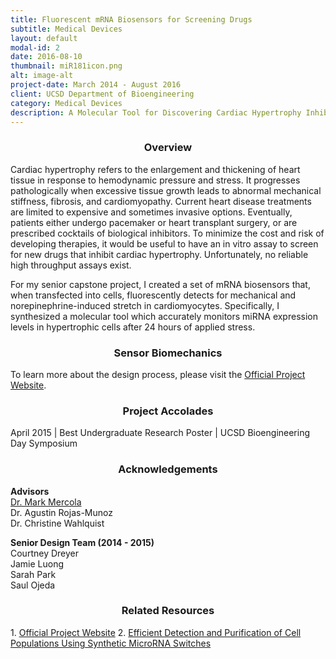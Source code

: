 ```yaml
---
title: Fluorescent mRNA Biosensors for Screening Drugs
subtitle: Medical Devices
layout: default
modal-id: 2
date: 2016-08-10
thumbnail: miR181icon.png
alt: image-alt
project-date: March 2014 - August 2016
client: UCSD Department of Bioengineering
category: Medical Devices
description: A Molecular Tool for Discovering Cardiac Hypertrophy Inhibitors
---
```

<center><h3>Overview</h3></center>
Cardiac hypertrophy refers to the enlargement and thickening of heart tissue in response to hemodynamic pressure and stress. It progresses pathologically when excessive tissue growth leads to abnormal mechanical stiffness, fibrosis, and cardiomyopathy. Current heart disease treatments are limited to expensive and sometimes invasive options. Eventually, patients either undergo pacemaker or heart transplant surgery, or are prescribed cocktails of biological inhibitors. To minimize the cost and risk of developing therapies, it would be useful to have an in vitro assay to screen for new drugs that inhibit cardiac hypertrophy. Unfortunately, no reliable high throughput assays exist.

For my senior capstone project, I created a set of mRNA biosensors that, when transfected into cells, fluorescently detects for mechanical and norepinephrine-induced stretch in cardiomyocytes. Specifically, I synthesized a molecular tool which accurately monitors miRNA expression levels in hypertrophic cells after 24 hours of applied stress.

<center><h3>Sensor Biomechanics</h3></center>
To learn more about the design process, please visit the <a href="http://beweb.ucsd.edu/courses/senior-design/projects/2014/project_21/proposed-solution.html">Official Project Website</a>.

<center><h3>Project Accolades</h3></center>
April 2015 | Best Undergraduate Research Poster | UCSD Bioengineering Day Symposium

<center><h3>Acknowledgements</h3></center>
<b>Advisors</b><br>
<a href="http://med.stanford.edu/mercolalab.html">Dr. Mark Mercola</a><br>
Dr. Agustin Rojas-Munoz<br>
Dr. Christine Wahlquist

<b>Senior Design Team (2014 - 2015)</b><br>
Courtney Dreyer<br>
Jamie Luong<br>
Sarah Park<br>
Saul Ojeda

<center><h3>Related Resources</h3></center>
1. <a href="http://beweb.ucsd.edu/courses/senior-design/projects/2014/project_21/index.html">Official Project Website</a>
2. <a href="files/miRNAswitches.pdf">Efficient Detection and Purification of Cell Populations Using Synthetic MicroRNA Switches</a>
